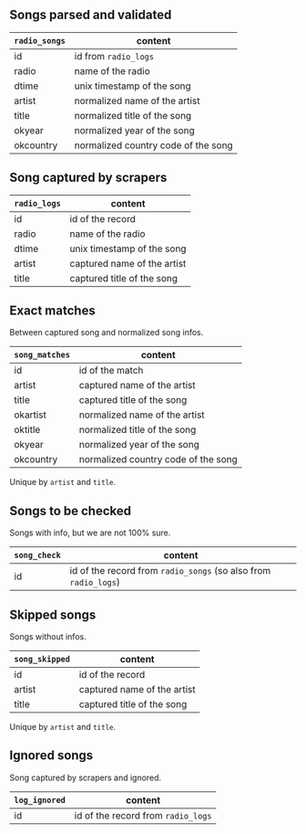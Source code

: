 ## Songs parsed and validated


| `radio_songs` | content |
|---------------|---------|
| id            | id from `radio_logs` |
| radio         | name of the radio |
| dtime         | unix timestamp of the song |
| artist        | normalized name of the artist |
| title         | normalized title of the song |
| okyear        | normalized year of the song | 
| okcountry     | normalized country code of the song |



## Song captured by scrapers

| `radio_logs` | content |
|--------------|---------|
| id           | id of the record |
| radio        | name of the radio |
| dtime        | unix timestamp of the song |
| artist       | captured name of the artist |
| title        | captured title of the song |


## Exact matches

Between captured song and normalized song infos.

| `song_matches` | content |
|----------------|---------|
| id             | id of the match |
| artist         | captured name of the artist |
| title          | captured title of the song |
| okartist       | normalized name of the artist |
| oktitle        | normalized title of the song |
| okyear         | normalized year of the song |
| okcountry      | normalized country code of the song |

Unique by `artist` and `title`.

## Songs to be checked

Songs with info, but we are not 100% sure.

| `song_check` | content |
|--------------|---------|
| id           | id of the record from `radio_songs` (so also from `radio_logs`) |


## Skipped songs

Songs without infos.

| `song_skipped` | content |
|----------------|---------|
| id             | id of the record |
| artist         | captured name of the artist | 
| title          | captured title of the song |

Unique by `artist` and `title`.

## Ignored songs

Song captured by scrapers and ignored.

| `log_ignored` | content |
|--------------|---------|
| id           | id of the record from `radio_logs` |
